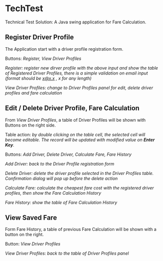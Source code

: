 # TechTest

Technical Test Solution: A Java swing application for Fare Calculation.

## Register Driver Profile

The Application start with a driver profile registration form.

Buttons: _Register, View Driver Profiles_

_Register: register new dirver profile with the above input and show the table of Registered Driver Profiles, there is a simple validation on email input (format should be x@x.x , x for any length)_

_View Driver Profiles: change to Driver Profiles panel for edit, delete driver profiles and fare calculation_

## Edit / Delete Driver Profile, Fare Calculation

From _View Driver Profiles_, a table of Driver Profiles will be shown with Buttons on the right side.

Table action: _by double clicking on the table cell, the selected cell will become editable. The record will be updated with modified value on **Enter Key**._

Buttons: _Add Driver, Delete Driver, Calculate Fare, Fare History_

_Add Driver: back to the Driver Profile registration form_

_Delete Driver: delete the driver profile selected in the Driver Profiles table. Confirmation dialog will pop up before the delete action_

_Calculate Fare: calculate the cheapest fare cost with the registered driver profiles, then show the Fare Calculation History_

_Fare History: show the table of Fare Calculation History_

## View Saved Fare

Form Fare History, a table of previous Fare Calculation will be shown with a button on the right.

Button: _View Driver Profiles_

_View Driver Profiles: back to the table of Driver Profiles panel_

